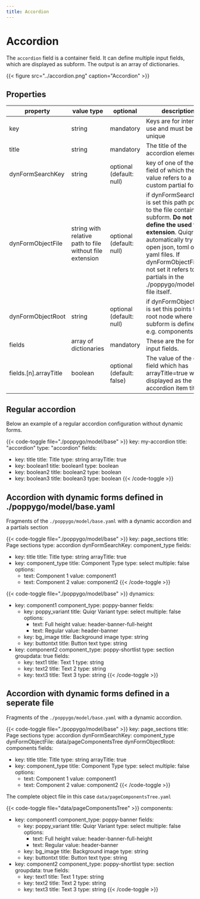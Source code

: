 ```yaml
---
title: Accordion
---
```


# Accordion

The `accordion` field is a container field. It can define multiple input
fields, which are displayed as subform. The output is an array of dictionaries.

{{< figure src="../accordion.png" caption="Accordion" >}}

## Properties

| property              | value type                                               | optional  | description                                                                                                                                                                                                                                                                   |
|-----------------------|----------------------------------------------------------|-----------|-------------------------------------------------------------------------------------------------------------------------------------------------------------------------------------------------------------------------------------------------------------------------------|
| key                   | string                                                   | mandatory | Keys are for internal use and must be unique                                                                                                                                                                                                                                  |
| title                 | string                                                   | mandatory | The title of the accordion element                                                                                                                                                                                                                                            |
| dynFormSearchKey      | string                                                   | optional (default: null)  | key of one of the child field of which the value refers to a custom partial form                                                                                                                                                                                              |
| dynFormObjectFile     | string with relative path to file without file extension | optional (default: null)  | if dynFormSearchKey is set this path points to the file containing a subform. **Do not define the used file extension**. Quiqr will automatically try to open json, toml or yaml files. If dynFormObjectFile is not set it refers to the partials in the ./poppygo/model/base file itself. |
| dynFormObjectRoot     | string                                                   | optional (default: null) | if dynFormObjectFile is set this points to the root node where the subform is defined e.g. components                                                                                                                                                                         |
| fields                | array of dictionaries                                    | mandatory | These are the form input fields.                                                                                                                                                                                                                                              |
| fields.[n].arrayTitle | boolean                                                  | optional (default: false) | The value of the child field which has arrayTitle=true will be displayed as the accordion item title                                                                                                                                                                          |

## Regular accordion

Below an example of a regular accordion configuration without dynamic forms.

{{< code-toggle file="./poppygo/model/base" >}}
key: my-accordion
title: "accordion"
type: "accordion"
fields:
  - key: title
    title: Title
    type: string
    arrayTitle: true
  - key: boolean1
    title: boolean1
    type: boolean
  - key: boolean2
    title: boolean2
    type: boolean
  - key: boolean3
    title: boolean3
    type: boolean
{{< /code-toggle >}}

## Accordion with dynamic forms defined in ./poppygo/model/base.yaml

Fragments of the `./poppygo/model/base.yaml` with a dynamic accordion and a  partials section

{{< code-toggle file="./poppygo/model/base" >}}
key: page_sections
title: Page sections
type: accordion
dynFormSearchKey: component_type
fields:
  - key: title
    title: Title
    type: string
    arrayTitle: true
  - key: component_type
    title: Component Type
    type: select
    multiple: false
    options:
      - text: Component 1
        value: component1
      - text: Component 2
        value: component2
{{< /code-toggle >}}

{{< code-toggle file="./poppygo/model/base" >}}
dynamics:
  - key: component1
    component_type: poppy-banner
    fields:
      - key: poppy_variant
        title: Quiqr Variant
        type: select
        multiple: false
        options:
          - text: Full height
            value: header-banner-full-height
          - text: Regular
            value: header-banner
      - key: bg_image
        title: Background image
        type: string
      - key: buttontxt
        title: Button text
        type: string
  - key: component2
    component_type: poppy-shortlist
    type: section
    groupdata: true
    fields:
      - key: text1
        title: Text 1
        type: string
      - key: text2
        title: Text 2
        type: string
      - key: text3
        title: Text 3
        type: string
{{< /code-toggle >}}

## Accordion with dynamic forms defined in a seperate file

Fragments of the `./poppygo/model/base.yaml` with a dynamic accordion.

{{< code-toggle file="./poppygo/model/base" >}}
key: page_sections
title: Page sections
type: accordion
dynFormSearchKey: component_type
dynFormObjectFile: data/pageComponentsTree
dynFormObjectRoot: components
fields:
  - key: title
    title: Title
    type: string
    arrayTitle: true
  - key: component_type
    title: Component Type
    type: select
    multiple: false
    options:
      - text: Component 1
        value: component1
      - text: Component 2
        value: component2
{{< /code-toggle >}}

The complete object file in this case `data/pageComponentsTree.yaml`

{{< code-toggle file="data/pageComponentsTree" >}}
components:
  - key: component1
    component_type: poppy-banner
    fields:
      - key: poppy_variant
        title: Quiqr Variant
        type: select
        multiple: false
        options:
          - text: Full height
            value: header-banner-full-height
          - text: Regular
            value: header-banner
      - key: bg_image
        title: Background image
        type: string
      - key: buttontxt
        title: Button text
        type: string
  - key: component2
    component_type: poppy-shortlist
    type: section
    groupdata: true
    fields:
      - key: text1
        title: Text 1
        type: string
      - key: text2
        title: Text 2
        type: string
      - key: text3
        title: Text 3
        type: string
{{< /code-toggle >}}
